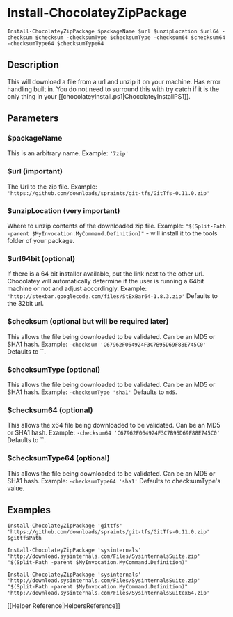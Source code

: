 # Install-ChocolateyZipPackage
`Install-ChocolateyZipPackage $packageName $url $unzipLocation $url64 -checksum $checksum -checksumType $checksumType -checksum64 $checksum64 -checksumType64 $checksumType64`

## Description
This will download a file from a url and unzip it on your machine. Has error handling built in. You do not need to surround this with try catch if it is the only thing in your [[chocolateyInstall.ps1|ChocolateyInstallPS1]].

## Parameters
### $packageName
This is an arbitrary name.
Example: `'7zip'`

### $url (important)
The Url to the zip file.
Example: `'https://github.com/downloads/spraints/git-tfs/GitTfs-0.11.0.zip'`

### $unzipLocation (very important)
Where to unzip contents of the downloaded zip file.
Example: `"$(Split-Path -parent $MyInvocation.MyCommand.Definition)"` - will install it to the tools folder of your package.

### $url64bit (optional)
If there is a 64 bit installer available, put the link next to the other url. Chocolatey will automatically determine if the user is running a 64bit machine or not and adjust accordingly.
Example: `'http://stexbar.googlecode.com/files/StExBar64-1.8.3.zip'`
Defaults to the 32bit url.

### $checksum (optional but will be required later)
This allows the file being downloaded to be validated. Can be an MD5 or SHA1 hash.
Example: `-checksum 'C67962F064924F3C7B95D69F88E745C0'`
Defaults to ``.

### $checksumType (optional)
This allows the file being downloaded to be validated. Can be an MD5 or SHA1 hash.
Example: `-checksumType 'sha1'`
Defaults to `md5`.

### $checksum64 (optional)
This allows the x64 file being downloaded to be validated. Can be an MD5 or SHA1 hash.
Example: `-checksum64 'C67962F064924F3C7B95D69F88E745C0'`
Defaults to ``.

### $checksumType64 (optional)
This allows the file being downloaded to be validated. Can be an MD5 or SHA1 hash.
Example: `-checksumType64 'sha1'`
Defaults to checksumType's value.

## Examples
`Install-ChocolateyZipPackage 'gittfs' 'https://github.com/downloads/spraints/git-tfs/GitTfs-0.11.0.zip' $gittfsPath`

`Install-ChocolateyZipPackage 'sysinternals' 'http://download.sysinternals.com/Files/SysinternalsSuite.zip' "$(Split-Path -parent $MyInvocation.MyCommand.Definition)"`

`Install-ChocolateyZipPackage 'sysinternals' 'http://download.sysinternals.com/Files/SysinternalsSuite.zip' "$(Split-Path -parent $MyInvocation.MyCommand.Definition)" 'http://download.sysinternals.com/Files/SysinternalsSuitex64.zip'`

[[Helper Reference|HelpersReference]]